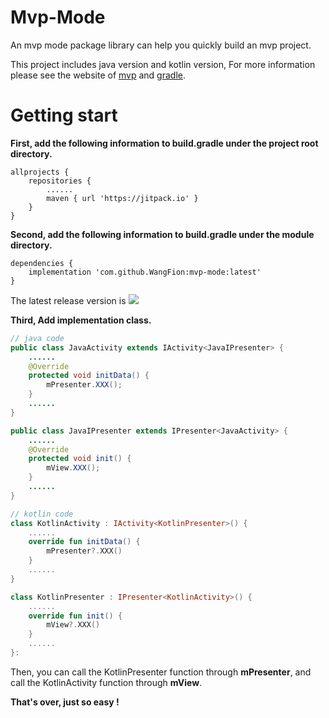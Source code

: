 # Mvp-Mode
An mvp mode package library can help you quickly build an mvp project.

This project includes java version and kotlin version, For more information please see the website of [mvp](https://www.jianshu.com/p/f660b475d381) and [gradle](https://www.jianshu.com/p/1bf4d5dee595).

# Getting start

**First, add the following information to build.gradle under the project root directory.**
```
allprojects {
	repositories {
		......
		maven { url 'https://jitpack.io' }
	}
}
```

**Second, add the following information to build.gradle under the module directory.**
```
dependencies {
    implementation 'com.github.WangFion:mvp-mode:latest'
}
```
The latest release version is [![](https://jitpack.io/v/WangFion/mvp-mode.svg)](https://jitpack.io/#WangFion/mvp-mode)

**Third, Add implementation class.**
```java
// java code
public class JavaActivity extends IActivity<JavaIPresenter> {
    ......
    @Override
    protected void initData() {
        mPresenter.XXX();
    }
    ......
}

public class JavaIPresenter extends IPresenter<JavaActivity> {
    ......
    @Override
    protected void init() {
        mView.XXX();
    }
    ......
}
```
```kotlin
// kotlin code
class KotlinActivity : IActivity<KotlinPresenter>() {
    ......
    override fun initData() {
        mPresenter?.XXX()
    }
    ......
}

class KotlinPresenter : IPresenter<KotlinActivity>() {
    ......
    override fun init() {
        mView?.XXX()
    }
    ......
}:
```
Then, you can call the KotlinPresenter function through **mPresenter**, and call the KotlinActivity function through **mView**.

**That's over, just so easy !**
